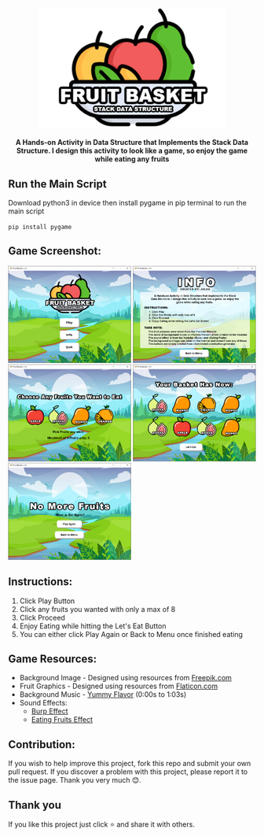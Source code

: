 <h3 align="center">
    <img src = "assets/logo.png" width="380">
</h3>

<p align="center">
	<b> A Hands-on Activity in Data Structure that Implements the Stack Data Structure. I design this activity to look like a game, so enjoy the game while eating any fruits </b>
</p>


## Run the Main Script
Download python3 in device then install pygame in pip terminal to run the main script

` pip install pygame `


## Game Screenshot:
<p float="left">
	<img src = "screenshot/mainScreen.png" width="250">
	<img src = "screenshot/infoSection.png" width="250">
	<img src = "screenshot/pickSection.png" width="250">
	<img src = "screenshot/eatSection.png" width="250">
	<img src = "screenshot/lastSection.png" width="250">
</p>

## Instructions: 
1. Click Play Button
2. Click any fruits you wanted with only a max of 8
3. Click Proceed
4. Enjoy Eating while hitting the Let's Eat Button
5. You can either click Play Again or Back to Menu once finished eating


## Game Resources:
- Background Image - Designed using resources from [Freepik.com](https://www.freepik.com/)
-  Fruit Graphics - Designed using resources from [Flaticon.com](https://www.flaticon.com/) 
-  Background Music - [Yummy Flavor](https://www.youtube.com/watch?v=gDIccWzH4NY&t=163s) (0:00s to 1:03s) 
-  Sound Effects:
	- [Burp Effect](https://www.youtube.com/watch?v=MlhZVIvFlgk)
	- [Eating Fruits Effect](https://www.youtube.com/watch?v=2LJqc4WHisg)


## Contribution:
If you wish to help improve this project, fork this repo and submit your own pull request. If you discover a problem with this project, please report it to the issue page. Thank you very much   😊.


## Thank you 
If you like this project just click ⭐ and share it with others.
